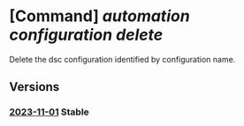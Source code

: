 # [Command] _automation configuration delete_

Delete the dsc configuration identified by configuration name.

## Versions

### [2023-11-01](/Resources/mgmt-plane/L3N1YnNjcmlwdGlvbnMve30vcmVzb3VyY2Vncm91cHMve30vcHJvdmlkZXJzL21pY3Jvc29mdC5hdXRvbWF0aW9uL2F1dG9tYXRpb25hY2NvdW50cy97fS9jb25maWd1cmF0aW9ucy97fQ==/2023-11-01.xml) **Stable**

<!-- mgmt-plane /subscriptions/{}/resourcegroups/{}/providers/microsoft.automation/automationaccounts/{}/configurations/{} 2023-11-01 -->

